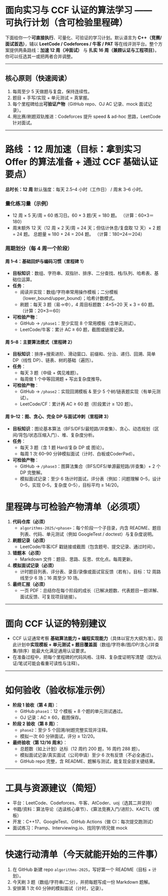 # 面向实习与 CCF 认证的算法学习 —— 可执行计划（含可检验里程碑）

下面给你一个**可直接执行**、可量化、可验证的学习计划。默认语言为 **C++（竞赛/面试首选）**，辅以 **LeetCode / Codeforces / 牛客 / PAT** 等在线评测平台。整个方案提供两条路线：**加速 12 周（冲面试）** 与 **扎实 16 周（兼顾认证与工程项目）**。你可以任选其一或把两者合并调整。

---

## 核心原则（快速阅读）

1. 每周至少 5 天做题与复盘，保持连续性。
2. 题目 + 手写/实现 + 单元测试 = 真掌握。
3. 每个里程碑给出**可验证产物**（GitHub repo、OJ AC 记录、mock 面试记录）。
4. 用比赛/刷题双轨推进：Codeforces 提升 speed & ad-hoc 思路，LeetCode 针对面试。

---

# 路线 ：12 周加速（目标：拿到实习 Offer 的算法准备 + 通过 CCF 基础认证要点）

**总时长：12 周**
默认强度：每天 2.5–4 小时（工作日） / 周末 3–6 小时。

### 量化练习量（示例）

- 12 周 × 5 天/周 = 60 练习日。60 × 3 题/天 = 180 题。 （计算：60×3＝180）
- 周末额外 12 天（12 周 × 2 天/周 = 24 天；但估计休息/复盘取 12 天）× 2 题 = 24 题。
  总题量 ≈ 180 + 24 = 204 题。 （计算：180+24＝204）

### 周期划分（每 4 周一个阶段）

#### 周 1–4：基础回炉与编码习惯（里程碑 1）

- **目标知识**：数组、字符串、双指针、排序、二分查找、栈/队列、哈希表、基础位运算。
- **任务**：
  - 阅读并实现：数组/字符串常用操作模板；二分模板（lower_bound/upper_bound）；哈希计数模式。
  - 刷题：每天 3 题（易→中），4 周目标题数：4×5=20 天 × 3 = 60 题。 （计算：20×3＝60）
- **可检验产物**：
  - GitHub → `/phase1`：至少实现 8 个常用模板（含单元测试）。
  - LeetCode/牛客：累计 AC ≥ 60 题，截图或链接记录。

#### 周 5–8：主要算法模式（里程碑 2）

- **目标知识**：排序+搜索进阶、滑动窗口、前缀和、分治、递归、回溯、简单 DP（线性 DP）、链表、树的基础（遍历）。
- **任务**：
  - 每天 3 题（中级 + 偶见难题）。
  - 每周做 1 个中等回溯题 + 写出复杂度推导。
- **可检验产物**：
  - GitHub → `/phase2`：实现回溯模板 & 至少 5 个树/链表题实现（有单元测试）。
  - LeetCode/CF：累计再 AC ≥ 60 题（阶段累计 ≥ 120 题）。

#### 周 9–12：图、贪心、完全 DP 与面试冲刺（里程碑 3）

- **目标知识**：图论基本算法（BFS/DFS/最短路/并查集）、贪心、动态规划（区间/背包/状态压缩入门）、堆、复杂度分析。
- **任务**：
  - 每天 3 题（含 1 题 Hard/复杂 DP 或 图论）。
  - 每周 1 次 60–90 分钟模拟面试（计时、白板或CoderPad）。
- **可检验产物**：
  - GitHub → `/phase3`：图算法集合（BFS/DFS/单源最短路/并查集）+ 2 个 DP 完整解。
  - 模拟面试记录：至少 6 场计时面试，评分表（例如：问题理解 0–5，设计 0–5，实现 0–5，复杂度 0–5），目标平均 ≥ 14/20。

# 里程碑与可检验产物清单（必须项）

1. **代码仓库（必须）**
   - `algorithms-2025/<phase>`：每个阶段一个子目录，内含 README、题目列表、代码、单元测试（例如 GoogleTest / doctest）与复杂度说明。
2. **刷题记录（必须）**
   - LeetCode/牛客/CF 戳链接或截图（包含题号、提交记录、通过时间）。
3. **错题本（必须）**
   - Markdown 文件：题目、思路、反思、优化点。每周更新。
4. **模拟面试记录（必须）**
   - 计时题目列表、评分表、录音/录像或面试官反馈（若有）。目标：12 周路线至少 6 场；16 周至少 10 场。
5. **最终汇报（必须）**
   - 一页 PDF：总结你在每个阶段的成长（已解决题数、代表题目一题详解、面试反馈、可复现项目链接）。

---

# 面向 CCF 认证的特别建议

- CCF 认证通常考察 **基础算法能力 + 编程实现能力**（具体以官方大纲为准）。因此计划中**实现模板 + 单元测试 + 题目覆盖面**（数组/字符串/图/DP/贪心/并查集/排序）能最大化满足通用认证要求。
- 在准备过程中，把每个里程碑的代码风格、注释、复杂度证明写清楚（因为认证/笔试可能会看重可读性与注释）。

---

# 如何验收（验收标准示例）

- **阶段 1 验收（第 4 周）**：
  - GitHub `phase1`：12 个模板 + 8 个题的单元测试通过。
  - OJ 记录：AC ≥ 60，截图保存。
- **阶段 2 验收（第 8 周）**：
  - `phase2`：至少 5 个回溯/树题完整实现并注释。
  - 模拟一次 60 分钟面试，评分 ≥ 12/20。
- **最终验收（第 12/16 周末）**：
  - 总题数（如上计划）达标（12 周约 200 题，16 周约 288 题）。
  - 模拟面试记录/真实面试（公司申请）至少 6 次有反馈（不必全通过）。
  - GitHub repo 完整，含 README、题解与测试，能复现全部关键结果。

---

# 工具与资源建议（简短）

- 平台：LeetCode、Codeforces、牛客、AtCoder、uoj（选其二并坚持）
- 书籍/资料：算法导论（选读核心章节）、《算法竞赛入门/进阶》、KACTL（模板）
- 开发：C++17、GoogleTest、GitHub Actions（做 CI：每次提交跑测试）
- 面试练习：Pramp、Interviewing.io、找同学/师兄做 mock

---

# 快速行动清单（今天就能开始的三件事）

1. 在 GitHub 新建 repo `algorithms-2025`，写好第一个 README（目标 + 计划）。
2. 今天刷 3 题（数组/字符串/二分），并把每题写成一份 Markdown 题解。
3. 安排第 1 次 60 分钟的模拟面试（计时，记录）。

